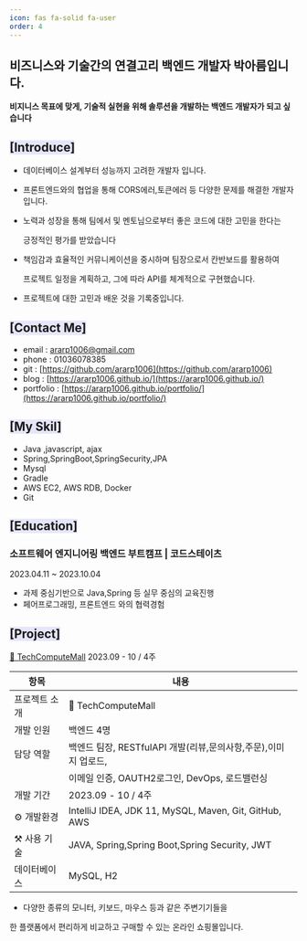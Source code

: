 ```yaml
---
icon: fas fa-solid fa-user
order: 4
---
```


## **비즈니스와 기술간의 연결고리 백엔드 개발자 박아름입니다.**
**비지니스 목표에 맞게, 기술적 실현을 위해 솔루션을 개발하는 백엔드 개발자가 되고 싶습니다**

## <span style = 'background-color: #E6E6FA'>**[Introduce]**</span>

- 데이터베이스 설계부터 성능까지 고려한 개발자 입니다.

- 프론트엔드와의 협업을 통해 CORS에러,토큰에러 등 다양한 문제를 해결한 개발자 입니다.

-  노력과 성장을 통해 팀에서 및 멘토님으로부터 좋은 코드에 대한 고민을 한다는

    긍정적인 평가를 받았습니다

- 책임감과 효율적인 커뮤니케이션을 중시하며 팀장으로서 칸반보드를 활용하여 

    프로젝트 일정을 계획하고, 그에 따라 API를 체계적으로 구현했습니다.

- 프로젝트에 대한 고민과 배운 것을 기록중입니다.
 


##  <span style = 'background-color: #E6E6FA'>**[Contact Me]**</span>
-  email : [ararp1006@gmail.com](mailto:ararp@gmail.com)
- phone  : 01036078385
- git : [https://github.com/ararp1006](https://github.com/ararp1006)
- blog : [https://ararp1006.github.io/](https://ararp1006.github.io/)
- portfolio : [https://ararp1006.github.io/portfolio/](https://ararp1006.github.io/portfolio/)

##  <span style = 'background-color: #E6E6FA'> **[My Skil]**
- Java ,javascript, ajax
- Spring,SpringBoot,SpringSecurity,JPA
- Mysql
- Gradle
- AWS EC2, AWS RDB, Docker
- Git


##   <span style = 'background-color: #E6E6FA'> **[Education]**</span>
###  **소프트웨어 엔지니어링 백엔드 부트캠프 | 코드스테이츠** 
2023.04.11 ~ 2023.10.04 
- 과제 중심기반으로 Java,Spring 등 실무 중심의 교육진행
- 페어프로그래밍, 프론트엔드 와의 협력경험


##   <span style = 'background-color: #E6E6FA'>**[Project]**</span>

[ 🛒 TechComputeMall](https://ararp1006.github.io/portfolio/)
2023.09 - 10 / 4주

| 항목 | 내용 |
| --- | --- |
| 프로젝트 소개 | 🛒 TechComputeMall|
| 개발 인원 | 백엔드 4명 |
| 담당 역할 | 백엔드 팀장, RESTfulAPI 개발(리뷰,문의사항,주문),이미지 업로드, 
|           | 이메일 인증, OAUTH2로그인, DevOps, 로드밸런싱  |
| 개발 기간 | 2023.09 - 10 / 4주  |
| ⚙️ 개발환경 | IntelliJ IDEA, JDK 11, MySQL, Maven, Git, GitHub, AWS|
| ⚒️ 사용 기술 | JAVA, Spring,Spring Boot,Spring Security, JWT |
| 데이터베이스 | MySQL, H2 |


- 다양한 종류의 모니터, 키보드, 마우스 등과 같은 주변기기들을 

 한 플랫폼에서 편리하게 비교하고 구매할 수 있는 온라인 쇼핑몰입니다.